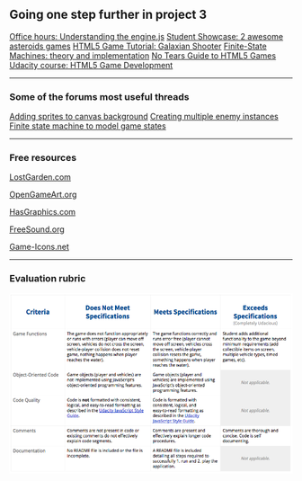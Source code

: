 ## Going one step further in project 3

<a href="https://plus.google.com/u/0/events/cupbs3pbne7qkuqok4g0ldhntic?authkey=COGW25b5jbv3-AE" target="_blank">
Office hours: Understanding the engine.js</a>

<a href="https://plus.google.com/u/0/events/cvfrgjulepond4pkkm1f3i8k820?authkey=CInxl-y4prCf2QE" target="_blank">
Student Showcase: 2 awesome asteroids games</a>

<a href="http://www.html5gamedevelopment.com/html5-game-tutorials/2013-06-5-part-html5-game-tutorial-galaxian-shooter" target="_blank">
HTML5 Game Tutorial: Galaxian Shooter</a>

<a href="http://gamedevelopment.tutsplus.com/tutorials/finite-state-machines-theory-and-implementation--gamedev-11867" target="_blank">
Finite-State Machines: theory and implementation</a>

<a href="http://www.html5rocks.com/en/tutorials/canvas/notearsgame/" target="_blank">
No Tears Guide to HTML5 Games</a>

<a href="https://www.udacity.com/course/html5-game-development--cs255" target="_blank">
Udacity course: HTML5 Game Development</a>

--------------------------------------------

### Some of the forums most useful threads

<a href="https://discussions.udacity.com/t/adding-sprites-to-canvas-background/28880" target="_blank">
Adding sprites to canvas background</a>

<a href="https://discussions.udacity.com/t/creating-multiple-enemy-instances/29406" target="_blank">
Creating multiple enemy instances</a>

<a href="https://discussions.udacity.com/t/finite-state-machine-to-model-game-states/21955" target="_blank">
Finite state machine to model game states</a>

---------------------------------------

### Free resources

<a href="http://www.lostgarden.com/" target="_blank">LostGarden.com</a>

<a href="http://opengameart.org/" target="_blank">OpenGameArt.org</a>

<a href="http://hasgraphics.com/" target="_blank">HasGraphics.com</a>

<a href="http://www.freesound.org/" target="_blank">FreeSound.org</a>

<a href="http://game-icons.net/" target="_blank">Game-Icons.net</a>

----------------------------------------------------

### Evaluation rubric

<img src="img/arcade.png">
